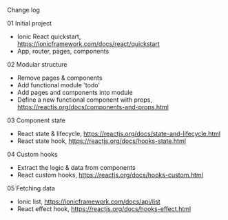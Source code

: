 Change log

01 Initial project

- Ionic React quickstart, https://ionicframework.com/docs/react/quickstart
- App, router, pages, components

02 Modular structure

- Remove pages & components
- Add functional module 'todo'
- Add pages and components into module
- Define a new functional component with props, https://reactjs.org/docs/components-and-props.html

03 Component state

- React state & lifecycle, https://reactjs.org/docs/state-and-lifecycle.html
- React state hook, https://reactjs.org/docs/hooks-state.html

04 Custom hooks

- Extract the logic & data from components
- React custom hooks, https://reactjs.org/docs/hooks-custom.html

05 Fetching data

- Ionic list, https://ionicframework.com/docs/api/list
- React effect hook, https://reactjs.org/docs/hooks-effect.html